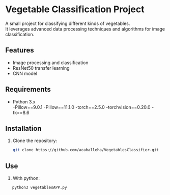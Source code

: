 # Vegetable Classification Project

A small project for classifying different kinds of vegetables.  
It leverages advanced data processing techniques and algorithms for image classification.  

## Features
- Image processing and classification
- ResNet50 transfer learning 
- CNN model 

## Requirements
- Python 3.x  
-Pillow==9.0.1
-Pillow==11.1.0
-torch==2.5.0
-torchvision==0.20.0
-tk==8.6



## Installation
1. Clone the repository:  
   ```bash
   git clone https://github.com/acaballeha/VegetablesClassifier.git

## Use

1. With python:
```bash
   python3 vegetablesAPP.py
